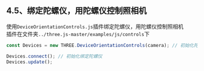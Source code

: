 ## 4.5、绑定陀螺仪，用陀螺仪控制照相机

使用`DeviceOrientationControls.js`插件绑定陀螺仪，用陀螺仪控制照相机  
插件在文件夹`../three.js-master/examples/js/controls`下  

```javascript
const Devices = new THREE.DeviceOrientationControls(camera); // 初始化陀螺仪

Devices.connect(); // 初始化绑定陀螺仪
Devices.update();
```


